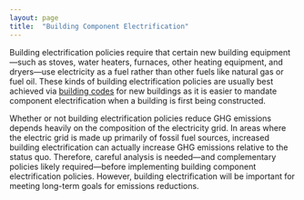 ```yaml
---
layout: page
title:  "Building Component Electrification"
---
```

Building electrification policies require that certain new building equipment—such as stoves, water heaters, furnaces, other heating equipment, and dryers—use electricity as a fuel rather than other fuels like natural gas or fuel oil.  These kinds of building electrification policies are usually best achieved via [building codes](building-energy-efficiency-standards.html) for new buildings as it is easier to mandate component electrification when a building is first being constructed.

Whether or not building electrification policies reduce GHG emissions depends heavily on the composition of the electricity grid.  In areas where the electric grid is made up primarily of fossil fuel sources, increased building electrification can actually increase GHG emissions relative to the status quo.  Therefore, careful analysis is needed—and complementary policies likely required—before implementing building component electrification policies.  However, building electrification will be important for meeting long-term goals for emissions reductions.
